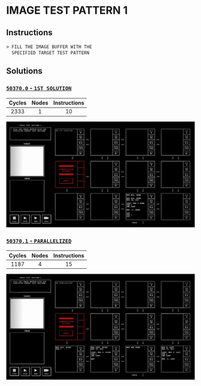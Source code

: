 # IMAGE TEST PATTERN 1

## Instructions

```
> FILL THE IMAGE BUFFER WITH THE
  SPECIFIED TARGET TEST PATTERN
```

## Solutions

### [`50370.0` - `1ST SOLUTION`](50370.0.txt)

| Cycles | Nodes | Instructions |
| :----: | :---: | :----------: |
|  2333  |   1   |      10      |

![50370.0](50370.0.jpg?raw=true)

### [`50370.1` - `PARALLELIZED`](50370.1.txt)

| Cycles | Nodes | Instructions |
| :----: | :---: | :----------: |
|  1187  |   4   |      15      |

![50370.1](50370.1.jpg?raw=true)

